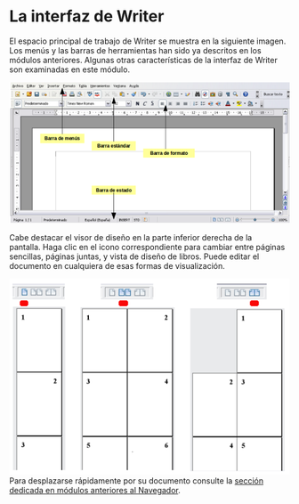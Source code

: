 
# La interfaz de Writer

El espacio principal de trabajo de Writer se muestra en la siguiente imagen. Los menús y las barras de herramientas han sido ya descritos en los módulos anteriores. Algunas otras características de la interfaz de Writer son examinadas en este módulo.

![](img/Seleccion_253.png)


Cabe destacar el visor de diseño en la parte inferior derecha de la pantalla. Haga clic en el icono correspondiente para cambiar entre páginas sencillas, páginas juntas, y vista de diseño de libros. Puede editar el documento en cualquiera de esas formas de visualización.

![](img/Visualizador_de_diseno.png)
Para desplazarse rápidamente por su documento consulte la [sección dedicada en módulos anteriores al Navegador](http://aularagon.catedu.es/materialesaularagon2013/LibreOffice/Modulo_2/4_el_navegador.html).

